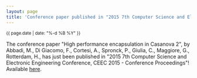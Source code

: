 ```yaml
---
layout: page
title: 'Conference paper published in "2015 7th Computer Science and Electronic Engineering Conference, CEEC 2015 - Conference Proceedings"'
---
```


<small>{{ page.date | date: "%-d %B %Y" }}</small>

The conference paper "High performance encapsulation in Casanova 2", by Abbadi, M., Di Giacomo, F., Cortesi, A., Spronck, P., Giulia, C., Maggiore, G., Rotterdam, H., has just been published in "2015 7th Computer Science and Electronic Engineering Conference, CEEC 2015 - Conference Proceedings"! Available [here](https://doi.org/10.1109/CEEC.2015.7332725).

